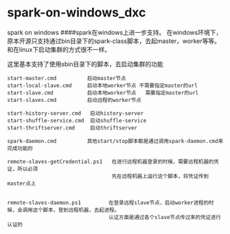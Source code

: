 # spark-on-windows_dxc
spark on windows
####spark在windows上进一步支持。
在windows环境下，原本开源只支持通过bin目录下的spark-class脚本，去起master，worker等等。
和在linux下启动集群的方式很不一样。

这里基本支持了使用sbin目录下的脚本，去启动集群的功能

    start-master.cmd          启动master节点
    start-local-slave.cmd     启动本地worker节点 不需要指定master的url
    start-slave.cmd           启动本地worker节点   需要指定master的url
    start-slaves.cmd          启动远程的worker节点
    
    start-history-server.cmd   启动history-server
    start-shuffle-service.cmd  启动shuffle-service
    start-thriftserver.cmd     启动thriftserver
    
    spark-daemon.cmd          其他start/stop脚本都是通过调用spark-daemon.cmd来完成功能的
    
    remote-slaves-getCredential.ps1   在进行远程机器登录的时候，需要远程机器的凭证，所以必须
                                      先在远程机器上运行这个脚本，将凭证传到master点上                                           
                                      
                                      
    remote-slaves-daemon.ps1         在登录远程slave节点，启动worker进程的时候，会调用这个脚本，登到远程机器，去起进程。
                                     认证方面是通过各个slave节点传过来的凭证进行认证的

